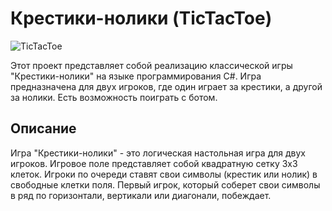 # Крестики-нолики (TicTacToe)

![TicTacToe](https://i.absurdopedia.net/thumb/c/ca/XO3.png/300px-XO3.png)

Этот проект представляет собой реализацию классической игры "Крестики-нолики" на языке программирования C#. Игра предназначена для двух игроков, где один играет за крестики, а другой за нолики. Есть возможность поиграть с ботом.

## Описание

Игра "Крестики-нолики" - это логическая настольная игра для двух игроков. Игровое поле представляет собой квадратную сетку 3x3 клеток. Игроки по очереди ставят свои символы (крестик или нолик) в свободные клетки поля. Первый игрок, который соберет свои символы в ряд по горизонтали, вертикали или диагонали, побеждает.
